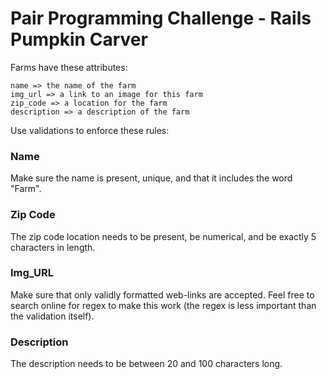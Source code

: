 # Pair Programming Challenge - Rails Pumpkin Carver

Farms have these attributes:

```
name => the name of the farm
img_url => a link to an image for this farm
zip_code => a location for the farm
description => a description of the farm
```

Use validations to enforce these rules:

### Name

Make sure the name is present, unique, and that it includes the word "Farm".

### Zip Code

The zip code location needs to be present, be numerical, and be exactly 5 characters in length.

### Img_URL

Make sure that only validly formatted web-links are accepted. Feel free to search online for regex to make this work (the regex is less important than the validation itself).

### Description

The description needs to be between 20 and 100 characters long.
